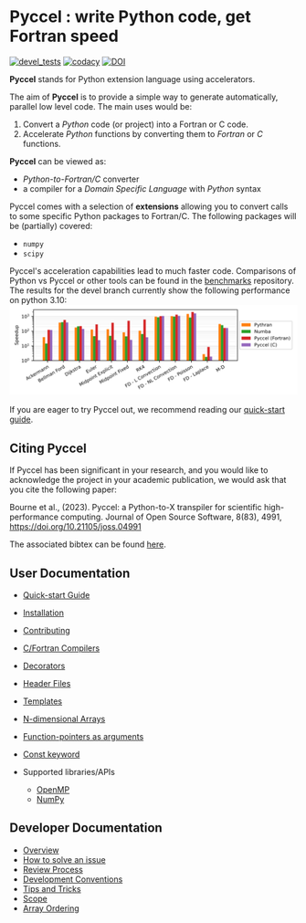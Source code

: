 # Pyccel : write Python code,  get Fortran speed

 [![devel_tests](https://github.com/pyccel/pyccel/actions/workflows/devel.yml/badge.svg)](https://github.com/pyccel/pyccel/actions/workflows/devel.yml) [![codacy](https://app.codacy.com/project/badge/Grade/9723f47b95db491886a0e78339bd4698)](https://www.codacy.com/gh/pyccel/pyccel?utm_source=github.com&utm_medium=referral&utm_content=pyccel/pyccel&utm_campaign=Badge_Grade) [![DOI](https://joss.theoj.org/papers/10.21105/joss.04991/status.svg)](https://doi.org/10.21105/joss.04991)

**Pyccel** stands for Python extension language using accelerators.

The aim of **Pyccel** is to provide a simple way to generate automatically, parallel low level code. The main uses would be:

1.  Convert a _Python_ code (or project) into a Fortran or C code.
2.  Accelerate _Python_ functions by converting them to _Fortran_ or _C_ functions.

**Pyccel** can be viewed as:

-   _Python-to-Fortran/C_ converter
-   a compiler for a _Domain Specific Language_ with _Python_ syntax

Pyccel comes with a selection of **extensions** allowing you to convert calls to some specific Python packages to Fortran/C. The following packages will be (partially) covered:

-   `numpy`
-   `scipy`

Pyccel's acceleration capabilities lead to much faster code. Comparisons of Python vs Pyccel or other tools can be found in the [benchmarks](https://github.com/pyccel/pyccel-benchmarks) repository.
The results for the devel branch currently show the following performance on python 3.10:
![Pyccel execution times for devel branch](https://raw.githubusercontent.com/pyccel/pyccel-benchmarks/main/version_specific_results/devel_performance_310_execution.svg)

If you are eager to try Pyccel out, we recommend reading our [quick-start guide](https://github.com/pyccel/pyccel/blob/devel/tutorial/quickstart.md).

## Citing Pyccel

If Pyccel has been significant in your research, and you would like to acknowledge the project in your academic publication, we would ask that you cite the following paper:

Bourne et al., (2023). Pyccel: a Python-to-X transpiler for scientific high-performance computing. Journal of Open Source Software, 8(83), 4991, https://doi.org/10.21105/joss.04991

The associated bibtex can be found [here](https://github.com/pyccel/pyccel/blob/devel/pyccel.bib).

## User Documentation

-   [Quick-start Guide](https://github.com/pyccel/pyccel/blob/devel/tutorial/quickstart.md)

-   [Installation](https://github.com/pyccel/pyccel/blob/devel/tutorial/installation.md)

-   [Contributing](https://github.com/pyccel/pyccel/blob/devel/tutorial/CONTRIBUTING.md)

-   [C/Fortran Compilers](https://github.com/pyccel/pyccel/blob/devel/tutorial/compiler.md)

-   [Decorators](https://github.com/pyccel/pyccel/blob/devel/tutorial/decorators.md)

-   [Header Files](https://github.com/pyccel/pyccel/blob/devel/tutorial/header-files.md)

-   [Templates](https://github.com/pyccel/pyccel/blob/devel/tutorial/templates.md)

-   [N-dimensional Arrays](https://github.com/pyccel/pyccel/blob/devel/tutorial/ndarrays.md)

-   [Function-pointers as arguments](https://github.com/pyccel/pyccel/blob/devel/tutorial/function-pointers-as-arguments.md)

-   [Const keyword](https://github.com/pyccel/pyccel/blob/devel/tutorial/const_keyword.md)

-   Supported libraries/APIs
    -   [OpenMP](https://github.com/pyccel/pyccel/blob/devel/tutorial/openmp.md)
    -   [NumPy](https://github.com/pyccel/pyccel/blob/devel/tutorial/numpy-functions.md)

## Developer Documentation

-   [Overview](https://github.com/pyccel/pyccel/blob/devel/developer_docs/overview.md)
-   [How to solve an issue](https://github.com/pyccel/pyccel/blob/devel/developer_docs/how_to_solve_an_issue.md)
-   [Review Process](https://github.com/pyccel/pyccel/blob/devel/developer_docs/review_process.md)
-   [Development Conventions](https://github.com/pyccel/pyccel/blob/devel/developer_docs/development_conventions.md)
-   [Tips and Tricks](https://github.com/pyccel/pyccel/blob/devel/developer_docs/tips_and_tricks.md)
-   [Scope](https://github.com/pyccel/pyccel/blob/devel/developer_docs/scope.md)
-   [Array Ordering](https://github.com/pyccel/pyccel/blob/devel/developer_docs/order_docs.md)
